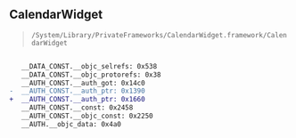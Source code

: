 ## CalendarWidget

> `/System/Library/PrivateFrameworks/CalendarWidget.framework/CalendarWidget`

```diff

   __DATA_CONST.__objc_selrefs: 0x538
   __DATA_CONST.__objc_protorefs: 0x38
   __AUTH_CONST.__auth_got: 0x14c0
-  __AUTH_CONST.__auth_ptr: 0x1390
+  __AUTH_CONST.__auth_ptr: 0x1660
   __AUTH_CONST.__const: 0x2458
   __AUTH_CONST.__objc_const: 0x2250
   __AUTH.__objc_data: 0x4a0

```
